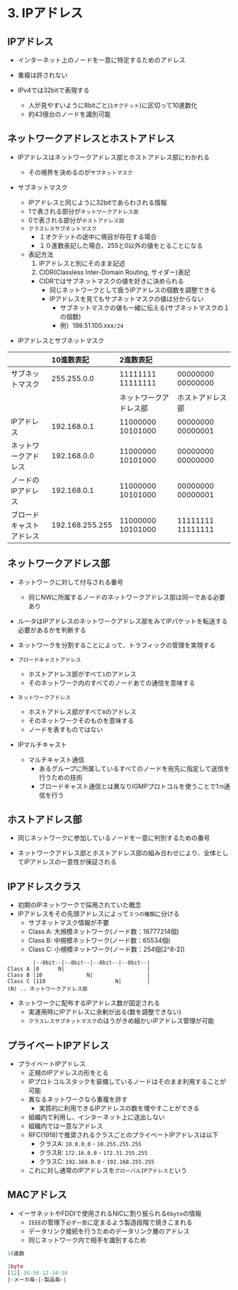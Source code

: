 # 3. IPアドレス

## IPアドレス

* インターネット上のノードを一意に特定するためのアドレス

* 重複は許されない

* IPv4では32bitで表現する
  * 人が見やすいように8bitごと(`1オクテット`)に区切って10進数化
  * 約43億台のノードを識別可能

## ネットワークアドレスとホストアドレス

* IPアドレスはネットワークアドレス部とホストアドレス部にわかれる
  * その境界を決めるのが`サブネットマスク`

* サブネットマスク
  * IPアドレスと同じように32bitであらわされる情報
  * 1で表される部分が`ネットワークアドレス部`
  * 0で表される部分が`ホストアドレス部`
  * `クラスレスサブネットマスク`
    * １オクテットの途中に境目が存在する場合
    * １０進数表記した場合、255と0以外の値をとることになる
  * 表記方法
    1. IPアドレスと別にそのまま記述
    1. CIDR(Classless Inter-Domain Routing, サイダー)表記
      * CIDRではサブネットマスクの値を好きに決められる
        * 同じネットワークとして扱うIPアドレスの個数を調整できる
        * IPアドレスを見てもサブネットマスクの値は分からない
          * サブネットマスクの値も一緒に伝える(サブネットマスクの１の個数)
          * 例）198.51.100.xxx`/24`

* IPアドレスとサブネットマスク

||10進数表記|2進数表記||
|:--|:--|:--|:--|
|サブネットマスク|255.255.0.0|11111111 11111111|00000000 00000000|
|||ネットワークアドレス部|ホストアドレス部|
|IPアドレス|192.168.0.1|11000000 10101000|00000000 00000001|
|ネットワークアドレス|192.168.0.0|11000000 10101000|00000000 00000000|
|ノードのIPアドレス|192.168.0.1|11000000 10101000|00000000 00000001|
|ブロードキャストアドレス|192.168.255.255|11000000 10101000|11111111 11111111|

## ネットワークアドレス部

* ネットワークに対して付与される番号
  * 同じNWに所属するノードのネットワークアドレス部は同一である必要あり

* ルータはIPアドレスのネットワークアドレス部をみてIPパケットを転送する必要があるかを判断する

* ネットワークを分割することによって、トラフィックの管理を実現する

* `ブロードキャストアドレス`
  * ホストアドレス部がすべて`1`のアドレス
  * そのネットワーク内のすべてのノードあての通信を意味する

* `ネットワークアドレス`
  * ホストアドレス部がすべて`0`のアドレス
  * そのネットワークそのものを意味する
  * ノードを表すものではない

* IPマルチキャスト
  * マルチキャスト通信
    * あるグループに所属しているすべてのノードを宛先に指定して送信を行うための技術
    * ブロードキャスト通信とは異なりIGMPプロトコルを使うことで1:n通信を行う

## ホストアドレス部

* 同じネットワークに参加しているノードを一意に判別するための番号

* ネットワークアドレス部とホストアドレス部の組み合わせにより、全体としてIPアドレスの一意性が保証される

## IPアドレスクラス

* 初期のIPネットワークで採用されていた概念
* IPアドレスをその先頭アドレスによって`３つの種類`に分ける
  * サブネットマスク情報が不要
  * Class A: 大規模ネットワーク(ノード数：16777214個)
  * Class B: 中規模ネットワーク(ノード数：65534個)
  * Class C: 小規模ネットワーク(ノード数：254個[2^8-2])

``` ip adress class
        |--8bit--|--8bit--|--8bit--|--8bit--|
Class A |0      N|                          |
Class B |10              N|                 |
Class C |110                      N|        |
(N) .. ネットワークアドレス部
```

* ネットワークに配布するIPアドレス数が固定される
  * 実運用時にIPアドレスに余剰が出る(数を調整できない)
  * `クラスレスサブネットマスク`のほうがきめ細かいIPアドレス管理が可能

## プライベートIPアドレス

* プライベートIPアドレス
  * 正規のIPアドレスの形をとる
  * IPプロトコルスタックを装備しているノードはそのまま利用することが可能
  * 異なるネットワークなら重複を許す
    * 実質的に利用できるIPアドレスの数を増やすことができる
  * 組織内で利用し、インターネット上に送出しない
  * 組織内では一意なアドレス
  * RFC(1918)で推奨されるクラスごとのプライベートIPアドレスは以下
    * クラスA: `10.0.0.0` - `10.255.255.255`
    * クラスB: `172.16.0.0` - `172.31.255.255`
    * クラスC: `192.168.0.0` - `192.168.255.255`
  * これに対し通常のIPアドレスを`グローバルIPアドレス`という

## MACアドレス

* イーサネットやFDDIで使用されるNICに割り振られる`6byte`の情報
  * `IEEE`の管理下`必ず一意`に定まるよう製造段階で焼きこまれる
  * データリンク接続を行うためのデータリンク層のアドレス
  * 同じネットワーク内で相手を識別するため

``` MAC
16進数

1byte
[12]-34-56-12-34-56
|-メーカ毎-|-製品毎-|
```